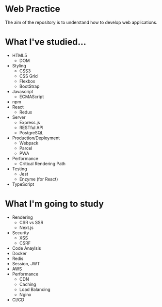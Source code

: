 # Web Practice
The aim of the repository is to understand how to develop web applications.

# What I've studied...
* HTML5
  * DOM
* Styling
  * CSS3
  * CSS Grid
  * Flexbox
  * BootStrap
* Javascript
  * ECMAScript
* npm
* React
  * Redux
* Server
  * Express.js
  * RESTful API
  * PostgreSQL
* Production/Deployment
  * Webpack
  * Parcel
  * PWA
* Performance
  * Critical Rendering Path
* Testing
  * Jest
  * Enzyme (for React)
* TypeScript

# What I'm going to study
* Rendering
  * CSR vs SSR
  * Next.js
* Security
  * XSS
  * CSRF
* Code Anaylsis
* Docker
* Redis
* Session, JWT
* AWS
* Performance
  * CDN
  * Caching
  * Load Balancing
  * Nginx
* CI/CD
